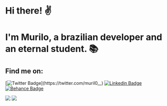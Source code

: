 # Hi there! ✌ 
# I'm Murilo, a brazilian developer and an eternal student. 📚

## Find me on:

[![Twitter Badge](https://img.shields.io/badge/-Twitter-5c3ec9?style=for-the-badge&labelColor=50FA7B&logo=twitter&logoColor=31363F&link=https://twitter.com/muril0__)](https://twitter.com/muril0__)
[![Linkedin Badge](https://img.shields.io/badge/-LinkedIn-5c3ec9?style=for-the-badge&labelColor=50FA7B&logo=Linkedin&logoColor=31363F&link=https://www.linkedin.com/in/murilo-o)](https://www.linkedin.com/in/murilo-o)
[![Behance Badge](https://img.shields.io/badge/-Behance-5c3ec9?style=for-the-badge&labelColor=50FA7B&logo=Behance&logoColor=31363F&link=https://www.behance.net/murilo-o)](https://www.behance.net/murilo-o)

<img src = "https://github-readme-stats.vercel.app/api?username=muril0-0&count_private=true&include_all_commits=true&show_icons=true&bg_color=FF000000&&title_color=8E71DC&text_color=0FCBFA&icon_color=FE938C"/>
<img src = "https://github-readme-stats.vercel.app/api/top-langs/?username=muril0-0&layout=compact&bg_color=FF000000&&title_color=8E71DC&text_color=0FCBFA&icon_color=FE938C"/>
